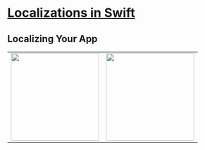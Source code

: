 # **[Localizations in Swift](https://medium.com/doyeona/localizations-in-swift-ff3e580e3605)** 
## Localizing Your App
<table border="0">
    <tr>
        <td><img src="https://user-images.githubusercontent.com/47273077/140636354-53a0eb21-e874-4253-b05a-51f8bb45a7ec.png" width="200"></td>
        <td><img src="https://user-images.githubusercontent.com/47273077/140636509-f4b64583-6b05-4c2f-92e1-b82ab7dea7b8.png" width="200"></td>
    </tr>
</table>

